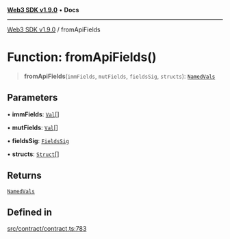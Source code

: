 [**Web3 SDK v1.9.0**](../README.md) • **Docs**

***

[Web3 SDK v1.9.0](../globals.md) / fromApiFields

# Function: fromApiFields()

> **fromApiFields**(`immFields`, `mutFields`, `fieldsSig`, `structs`): [`NamedVals`](../type-aliases/NamedVals.md)

## Parameters

• **immFields**: [`Val`](../namespaces/node/type-aliases/Val.md)[]

• **mutFields**: [`Val`](../namespaces/node/type-aliases/Val.md)[]

• **fieldsSig**: [`FieldsSig`](../namespaces/node/interfaces/FieldsSig.md)

• **structs**: [`Struct`](../classes/Struct.md)[]

## Returns

[`NamedVals`](../type-aliases/NamedVals.md)

## Defined in

[src/contract/contract.ts:783](https://github.com/Mystic-Nayy/alephium-web3/blob/ee41f5e0e7d7fb0b155fe62f05b2ac03772895ca/packages/web3/src/contract/contract.ts#L783)
